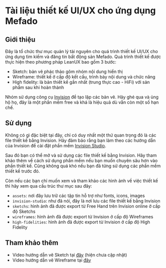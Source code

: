 # Tài liệu thiết kế UI/UX cho ứng dụng Mefado
## Giới thiệu
Đây là tổ chức thư mục quản lý tài nguyên cho quá trình thiết kế UI/UX cho ứng dụng tìm kiếm và đăng tin bất động sản Mefado. Quá trình thiết kế được thực hiện theo phương pháp LeanUX bao gồm 3 bước:

 * Sketch: bản vẽ phác thảo gôm nhóm nội dung hiển thị
 * Wireframe: thiết kế ở cấp độ kết cấu, trình bày nội dung và chức năng
 * High fidelity: là bản thiết kế gần nhất (trung thực cao - HiFi) với sản phẩm sau khi hoàn thành
 
Nhóm sử dụng công cụ [Invision][1] để tạo lập các bản vẽ. Hãy ghé qua và ủng hộ họ, đây là một phần mềm free và khá là hiệu quả dù vẫn còn một số hạn chế.

## Sử dụng
Không có gì đặc biệt tại đây, chỉ có duy nhất một thứ quan trọng đó là các file thiết kế bằng Invision. Hãy đảm bảo rằng bạn làm theo các hướng dẫn của Invision để cài đặt phần mềm [Invision Studio][2].

Sau đó bạn có thể mở và sử dụng các file thiết kế bằng Invision. Hãy tham khảo thêm về cách sử dụng phần mềm nếu bạn muốn chuyên sâu hơn vào phần thiết kế. Cũng không quá khó nếu bạn đã từng sử dụng các phần mềm thiết kế trước đó.

Còn nếu các bạn chỉ muốn xem và tham khảo các hình ảnh về việc thiết kế thì hãy xem qua cấu trúc thư mục sau đây:

* `assets`: nơi đây lưu trữ các tập tin hỗ trợ như fonts, icons, images
* `invision-studio`: như đã nói, đây là nơi lưu các file thiết kế bằng Invision
* `sketchs`: hình ảnh đã được export từ Free Hand trên Invision online ở cấp độ Sketchs
* `wireframes`: hình ảnh đã được export từ Invision ở cấp độ Wireframes
* `high-fidelities`: hình ảnh đã được export từ Invision ở cấp độ High Fidelity

## Tham khảo thêm

* Video hướng dẫn vẽ Sketch tại [đây][3] (hiện chưa cập nhật)
* Video hướng dẫn vẽ Wireframe tại [đây][4]

[1]: https://www.invisionapp.com/
[2]: https://www.invisionapp.com/studio
[3]: https://
[4]: https://drive.google.com/open?id=1IdmfJ1jL6klrHk4q7XFRfrWJk-feHtLp